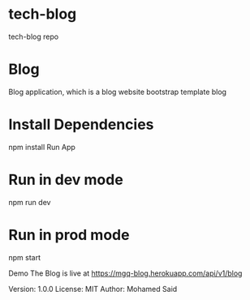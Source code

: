 # tech-blog
tech-blog repo


# Blog 
Blog application, which is a blog website
bootstrap template blog 


# Install Dependencies
npm install
Run App
# Run in dev mode
npm run dev

# Run in prod mode
npm start

Demo
The Blog is live at https://mgq-blog.herokuapp.com/api/v1/blog


Version: 1.0.0
License: MIT
Author: Mohamed Said
